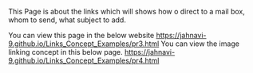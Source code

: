This Page is about the links which will shows how o direct to a mail box, whom to send, what subject to add.

You can view this page in the below website
https://jahnavi-9.github.io/Links_Concept_Examples/pr3.html
You can view the image linking concept in this below page.
https://jahnavi-9.github.io/Links_Concept_Examples/pr4.html
